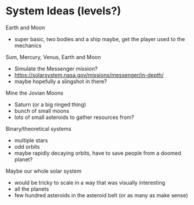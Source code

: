 # System Ideas (levels?)

Earth and Moon

- super basic, two bodies and a ship maybe, get the player used to the mechanics

Sum, Mercury, Venus, Earth and Moon

- Simulate the Messenger mission?
- https://solarsystem.nasa.gov/missions/messenger/in-depth/
- maybe hopefully a slingshot in there?

Mine the Jovian Moons

- Saturn (or a big ringed thing)
- bunch of small moons
- lots of small asteroids to gather resources from?

Binary/theoretical systems

- multiple stars
- odd orbits
- maybe rapidly decaying orbits, have to save people from a doomed planet?

Maybe our whole solar system

- would be tricky to scale in a way that was visually interesting
- all the planets
- few hundred asteroids in the asteroid belt (or as many as make sense)
